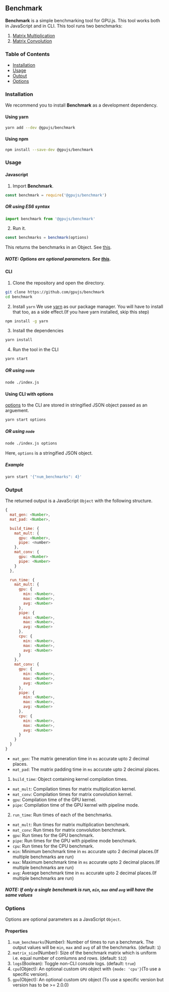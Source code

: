 ## Benchmark
**Benchmark** is a simple benchmarking tool for GPU.js. This tool works both in JavaScript and in CLI.
This tool runs two benchmarks:
1. [Matrix Multiplication](https://en.wikipedia.org/wiki/Matrix_multiplication)
2. [Matrix Convolution](https://en.wikipedia.org/wiki/Kernel_(image_processing))

### Table of Contents
- [Installation](#installation)
- [Usage](#usage)
- [Output](#output)
- [Options](#options)

### Installation
We recommend you to install **Benchmark** as a development dependency.
#### Using yarn
```sh
yarn add --dev @gpujs/benchmark
```
#### Using npm
```sh
npm install --save-dev @gpujs/benchmark
```

### Usage
#### Javascript
1. Import **Benchmark**.
```js
const benchmark = require('@gpujs/benchmark')
```
##### OR using ES6 syntax
```js
import benchmark from '@gpujs/benchmark'
```

2. Run it.
```js
const benchmarks = benchmark(options)
```
This returns the benchmarks in an Object. See [this](#output).
##### NOTE: Options are optional parameters. See [this](#options).

#### CLI
1. Clone the repository and open the directory.
```sh
git clone https://github.com/gpujs/benchmark
cd benchmark
```

2. Install `yarn`
We use [yarn](https://yarnpkg.com/en/) as our package manager. You will have to install that too, as a side effect.(If you have yarn installed, skip this step)
```sh
npm install -g yarn
```

3. Install the dependencies
```sh
yarn install
```

4. Run the tool in the CLI
```sh
yarn start
```
##### OR using `node`
```sh
node ./index.js
```
#### Using CLI with options
[options](#options) to the CLI are stored in stringified JSON object passed as an arguement.
```sh
yarn start options
```
##### OR using `node`
```sh
node ./index.js options
```
Here, `options` is a stringified JSON object.

##### Example
```sh
yarn start '{"num_benchmarks": 4}'
```

### Output
The returned output is a JavaScript `Object` with the following structure.
```js
{
  mat_gen: <Number>,
  mat_pad: <Number>,

  build_time: {
    mat_mult: {
      gpu: <Number>,
      pipe: <number>
    },
    mat_conv: {
      gpu: <Number>
      pipe: <Number>
    }
  },

  run_time: {
    mat_mult: {
      gpu: {
        min: <Number>,
        max: <Number>,
        avg: <Number>
      },
      pipe: {
        min: <Number>,
        max: <Number>,
        avg: <Number>
      },
      cpu: {
        min: <Number>,
        max: <Number>,
        avg: <Number>
      }
    },
    mat_conv: {
      gpu: {
        min: <Number>,
        max: <Number>,
        avg: <Number>
      },
      pipe: {
        min: <Number>,
        max: <Number>,
        avg: <Number>
      },
      cpu: {
        min: <Number>,
        max: <Number>,
        avg: <Number>
      }
    }
  }
}
```
- `mat_gen`: The matrix generation time in `ms` accurate upto 2 decimal places.
- `mat_pad`: The matrix padding time in `ms` accurate upto 2 decimal places.

1. `build_time`: Object containing kernel compilation times.
- `mat_mult`: Compilation times for matrix multiplication kernel.
- `mat_conv`: Compilation times for matrix convolution kernel.
- `gpu`: Compilation time of the GPU kernel.
- `pipe`: Compilation time of the GPU kernel with pipeline mode.

2. `run_time`: Run times of each of the benchmarks.
- `mat_mult`: Run times for matrix multiplication benchmark.
- `mat_conv`: Run times for matrix convolution benchmark.
- `gpu`: Run times for the GPU benchmark.
- `pipe`: Run times for the GPU with pipeline mode benchmark.
- `cpu`: Run times for the CPU benchmark.
- `min`: Minimum benchmark time in `ms` accurate upto 2 decimal places.(If multiple benchmarks are run)
- `max`: Maximum benchmark time in `ms` accurate upto 2 decimal places.(If multiple benchmarks are run)
- `avg`: Average benchmark time in `ms` accurate upto 2 decimal places.(If multiple benchmarks are run)

##### NOTE: If only a single benchmark is run, `min`, `max` and `avg` will have the same values

### Options
Options are optional parameters as a JavaScript `Object`.
#### Properties
1. `num_benchmarks`(Number): Number of times to run a benchmark. The output values will be `min`, `max` and `avg` of all the benchmarks. (default: `1`)
2. `matrix_size`(Number): Size of the benchmark matrix which is uniform i.e. equal number of comlumns and rows. (default: `512`)
3. `logs`(Boolean): Toggle non-CLI console logs. (default: `true`) 
4. `cpu`(Object): An optional custom `GPU` object with `{mode: 'cpu'}`(To use a specific version).
5. `gpu`(Object): An optional custom `GPU` object (To use a specific version but version has to be >= 2.0.0)